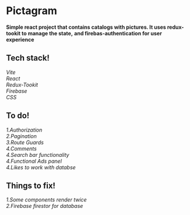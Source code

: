 # Pictagram

**Simple react project that contains catalogs with pictures. It uses redux-tookit to manage the state,**
**and firebas-authentication for user experience**

## Tech stack!

_Vite_<br>
_React_<br>
_Redux-Tookit_<br>
_Firebase_<br>
_CSS_<br>

## To do!

_1.Authorization_<br>
_2.Pagination_<br>
_3.Route Guards_<br>
_4.Comments_<br>
_4.Search bar functionality_<br>
_4.Functional Ads panel_ <br>
_4.Likes to work with databse_ <br>

## Things to fix!

_1.Some components render twice_<br>
_2.Firebase firestor for database_<br>
